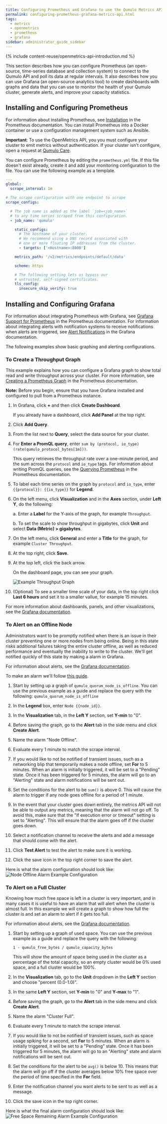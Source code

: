 ```yaml
---
title: Configuring Prometheus and Grafana to use the Qumulo Metrics API
permalink: configuring-prometheus-grafana-metrics-api.html
tags:
  - metrics
  - openmetrics
  - prometheus
  - grafana
sidebar: administrator_guide_sidebar
---
```


{% include content-reuse/openmetrics-api-introduction.md %}

This section describes how you can configure Prometheus (an open-source, time-series database and collection system) to connect to the Qumulo API and poll its data at regular intervals. It also describes how you can use Grafana (an open-source analytics tool) to create dashboards with graphs and data that you can use to monitor the health of your Qumulo cluster, generate alerts, and improve your capacity statistics.

## Installing and Configuring Prometheus
For information about installing Prometheus, see [Installation](https://prometheus.io/docs/prometheus/latest/installation/) in the Prometheus documentation. You can install Prometheus into a Docker container or use a configuration management system such as Ansible.

**Important**: To use the OpenMetrics API, you you must configure your cluster to emit metrics without authentication. If your cluster isn't configure, open a request at [Qumulo Care](https://care.qumulo.com/hc/en-us/requests/new).

You can configure Prometheus by editing the `prometheus.yml` file. If this file doesn't exist already, create it and add your monitoring configuration to the file. You can use the following example as a template.

```yaml
---
global:
  scrape_interval: 1m

# The scrape configuration with one endpoint to scrape
scrape_configs:

  # The job name is added as the label `job=<job_name>`
  # to any time series scraped from this configuration.
  - job_name: 'qumulo'

    static_configs:
      # The hostname of your cluster.
      # We recommend using a DNS record associated with
      # one or more floating IP addresses from the cluster.
      - targets: ['<Hostname>:8000']

    metrics_path: '/v2/metrics/endpoints/default/data'

    scheme: https

    # The following setting lets us bypass our
    # untrusted, self-signed certificates.
    tls_config:
      insecure_skip_verify: true
```

## Installing and Configuring Grafana
For information about integrating Prometheus with Grafana, see [Grafana Support for Prometheus](https://prometheus.io/docs/visualization/grafana/) in the Prometheus documentation. For information about integrating alerts with notification systems to receive notifications when alerts are triggered, see [Alert Notifications](https://grafana.com/docs/grafana/latest/alerting/old-alerting/notifications/) in the Grafana documentation.

The following examples show basic graphing and alerting configurations.

### To Create a Throughput Graph
This example explains how you can configure a Grafana graph to show total read and write throughput across your cluster. For more information, see [Creating a Prometheus Graph](https://prometheus.io/docs/visualization/grafana/#creating-a-prometheus-graph) in the Prometheus documentation.

**Note:** Before you begin, ensure that you have Grafana installed and configured to pull from a Prometheus instance. 

1. In Grafana, click **+** and then click **Create Dashboard**.

   If you already have a dashboard, click **Add Panel** at the top right.

1. Click **Add Query**.

1. From the list next to **Query**, select the data source for your cluster.

1. For **Enter a PromQL query**, enter `sum by (protocol, io_type) (rate(qumulo_protocol_bytes[1m]))`.

   This query retrieves the throughput rate over a one-minute period, and the sum across the `protocol` and `io_type` tags. For information about writing PromQL queries, see the [Querying Prometheus](https://prometheus.io/docs/prometheus/latest/querying/basics/) in the Prometheus documentation.

1. To label each time series on the graph by `protocol` and `io_type`, enter `{{protocol}}: {{io_type}}` for **Legend**.

1. On the left menu, click **Visualization** and in the **Axes** section, under **Left Y**, do the following:

   a. Enter a **Label** for the Y-axis of the graph, for example `Throughput`.

   b. To set the scale to show throughput in gigabytes, click **Unit** and select **Data (Metric) > gigabytes**.

1. On the left menu, click **General** and enter a **Title** for the graph, for example `Cluster Throughput`.

1. At the top right, click **Save**.

1. At the top left, click the back arrow.

   On the dashboard page, you can see your graph.

   ![Example Throughput Graph](administrator-guide/images/prometheus-grafana-setup-example-throughput-graph.png)

1. (Optional) To see a smaller time scale of your data, in the top right click **Last 6 hours** and set it to a smaller vallue, for example 15 minutes.

For more information about dashboards, panels, and other visualizations, see the [Grafana documentation](https://grafana.com/docs/grafana/latest/).

### To Alert on an Offline Node

Administrators want to be promptly notified when there is an issue in their cluster preventing one or more nodes from being online. Being in this state risks additional failures taking the entire cluster offline, as well as reduced performance and eventually the inability to write to the cluster. We'll get notified quickly of this state by making a alarm in Grafana.

For information about alerts, see the [Grafana documentation](https://grafana.com/docs/grafana/latest/alerting/old-alerting/).

To make an alarm we'll follow [this guide](https://grafana.com/docs/grafana/latest/alerting/old-alerting/create-alerts/).

1. Start by setting up a graph of `qumulo_quorum_node_is_offline`. You can use the previous example as a guide and replace the query with the following:
    `qumulo_quorum_node_is_offline`

1. In the **Legend** box, enter `Node {{node_id}}`.

1. In the **Visualization** tab, in the **Left Y** section, set **Y-min** to "0".

1. Before saving the graph, go to the **Alert** tab in the side menu and click **Create Alert**.

1. Name the alarm "Node Offline".

1. Evaluate every 1 minute to match the scrape interval.

1. If you would like to not be notified of transient issues, such as a networking blip that temporarily makes a node offline, set **For** to 5 minutes. When an alarm is initially triggered, it will be set to a "Pending" state. Once it has been triggered for 5 minutes, the alarm will go to an "Alerting" state and alarm notifications will be sent out.

1. Set the conditions for the alert to be `sum()` is above 0. This will cause the alarm to trigger if any node goes offline for a period of 1 minute.

1. In the event that your cluster goes down entirely, the metrics API will not be able to output any metrics, meaning that the alarm will not go off. To avoid this, make sure that the "If execution error or timeout" setting is set to "Alerting". This will ensure that the alarm goes off if the cluster goes down.

1. Select a notification channel to receive the alerts and add a message that should come with the alert.

1. Click **Test Alert** to test the alert to make sure it is working.

1. Click the save icon in the top right corner to save the alert.

Here is what the alarm configuration should look like:
![Node Offline Alarm Example Configuration](administrator-guide/images/node-offline-alarm-example-configuration.png)

### To Alert on a Full Cluster

Knowing how much free space is left in a cluster is very important, and in many cases it is useful to have an alarm that will alert when the cluster is almost full. In this example we will create a graph to show how full the cluster is and set an alarm to alert if it gets too full.

For information about alerts, see the [Grafana documentation](https://grafana.com/docs/grafana/latest/alerting/old-alerting/).

1. Start by setting up a graph of used space. You can use the previous example as a guide and replace the query with the following:

    `1 - qumulo_free_bytes / qumulo_capacity_bytes`

    This will show the amount of space being used in the cluster as a percentage of the total capacity, so an empty cluster would be 0% used space, and a full cluster would be 100%.

1. In the **Visualization** tab, go to the **Unit** dropdown in the **Left Y** section and choose "percent (0.0-1.0)".

1. In the same **Left Y** section, set **Y-min** to "0" and **Y-max** to "1".

1. Before saving the graph, go to the **Alert** tab in the side menu and click **Create Alert**.

1. Name the alarm "Cluster Full".

1. Evaluate every 1 minute to match the scrape interval.

1. If you would like to not be notified of transient issues, such as space usage spiking for a second, set **For** to 5 minutes. When an alarm is initially triggered, it will be set to a "Pending" state. Once it has been triggered for 5 minutes, the alarm will go to an "Alerting" state and alarm notifications will be sent out.

1. Set the conditions for the alert to be `avg()` is below 10. This means that the alarm will go off if the cluster averages below 10% free space over the period of time specified in the **For** field.

1. Enter the notification channel you want alerts to be sent to as well as a message.

1. Click the save icon in the top right corner.

Here is what the final alarm configuration should look like:
![Free Space Remaining Alarm Example Configuration](administrator-guide/images/free-space-remaining-alarm-example-configuration.png)

